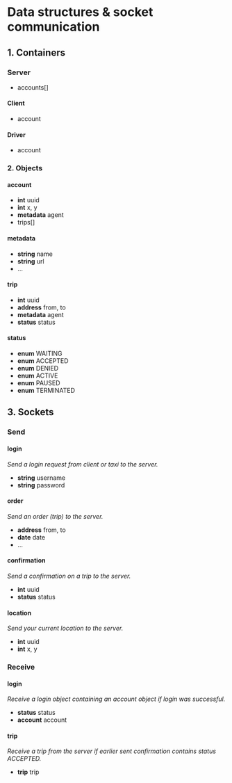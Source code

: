 # Data structures & socket communication
## 1. Containers
### Server  
* accounts[]

#### Client  
* account

#### Driver  
* account

### 2. Objects
#### account  
* __int__ uuid  
* __int__ x, y  
* __metadata__ agent  
* trips[]

#### metadata  
* __string__ name  
* __string__ url  
* ...

#### trip  
* __int__ uuid  
* __address__ from, to  
* __metadata__ agent  
* __status__ status

#### status  
* __enum__ WAITING  
* __enum__ ACCEPTED  
* __enum__ DENIED  
* __enum__ ACTIVE  
* __enum__ PAUSED  
* __enum__ TERMINATED

## 3. Sockets
### Send

#### login  
*Send a login request from client or taxi to the server.*  
* __string__ username  
* __string__ password

#### order  
*Send an order (trip) to the server.*  
* __address__ from, to  
* __date__ date  
* ...

#### confirmation  
*Send a confirmation on a trip to the server.*  
* __int__ uuid  
* __status__ status

#### location
*Send your current location to the server.*  
* __int__ uuid  
* __int__ x, y

### Receive

#### login  
*Receive a login object containing an account object if login was successful.*  
* __status__ status  
* __account__ account

#### trip
*Receive a trip from the server if earlier sent confirmation contains status ACCEPTED.*  
* __trip__ trip
